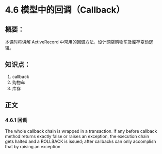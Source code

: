 # 4.6 模型中的回调（Callback）

## 概要：

本课时将讲解 ActiveRecord 中常用的回调方法，设计网店购物车及库存变动逻辑。

## 知识点：
 
1. callback
2. 购物车
3. 库存

## 正文

### 4.6.1 回调

The whole callback chain is wrapped in a transaction. If any before callback method returns exactly false or raises an exception, the execution chain gets halted and a ROLLBACK is issued; after callbacks can only accomplish that by raising an exception.

